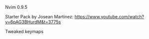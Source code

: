 Nvim 0.9.5

Starter Pack by Josean Martinez: https://www.youtube.com/watch?v=6pAG3BHurdM&t=3775s

Tweaked keymaps
